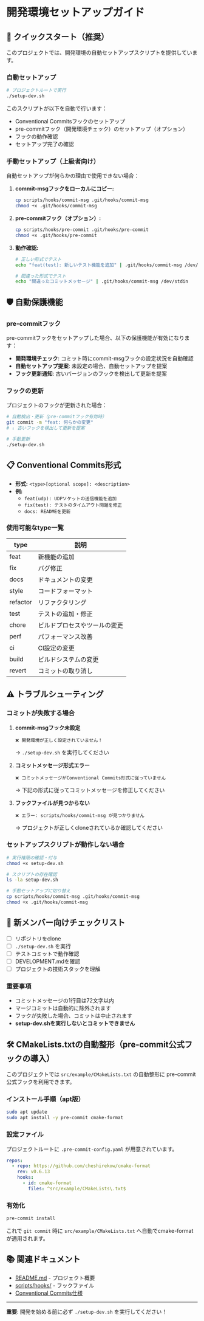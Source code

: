# 開発環境セットアップガイド

## 🚀 クイックスタート（推奨）

このプロジェクトでは、開発環境の自動セットアップスクリプトを提供しています。

### 自動セットアップ

```bash
# プロジェクトルートで実行
./setup-dev.sh
```

このスクリプトが以下を自動で行います：
- Conventional Commitsフックのセットアップ
- pre-commitフック（開発環境チェック）のセットアップ（オプション）
- フックの動作確認
- セットアップ完了の確認

### 手動セットアップ（上級者向け）

自動セットアップが何らかの理由で使用できない場合：

1. **commit-msgフックをローカルにコピー:**
   ```bash
   cp scripts/hooks/commit-msg .git/hooks/commit-msg
   chmod +x .git/hooks/commit-msg
   ```

2. **pre-commitフック（オプション）:**
   ```bash
   cp scripts/hooks/pre-commit .git/hooks/pre-commit
   chmod +x .git/hooks/pre-commit
   ```

3. **動作確認:**
   ```bash
   # 正しい形式でテスト
   echo "feat(test): 新しいテスト機能を追加" | .git/hooks/commit-msg /dev/stdin

   # 間違った形式でテスト
   echo "間違ったコミットメッセージ" | .git/hooks/commit-msg /dev/stdin
   ```

## 🛡️ 自動保護機能

### pre-commitフック

pre-commitフックをセットアップした場合、以下の保護機能が有効になります：

- **開発環境チェック**: コミット時にcommit-msgフックの設定状況を自動確認
- **自動セットアップ提案**: 未設定の場合、自動セットアップを提案
- **フック更新通知**: 古いバージョンのフックを検出して更新を提案

### フックの更新

プロジェクトのフックが更新された場合：

```bash
# 自動検出・更新（pre-commitフック有効時）
git commit -m "feat: 何らかの変更"
# ↓ 古いフックを検出して更新を提案

# 手動更新
./setup-dev.sh
```

## 📋 Conventional Commits形式

- **形式:** `<type>[optional scope]: <description>`
- **例:**
  - `feat(udp): UDPソケットの送信機能を追加`
  - `fix(test): テストのタイムアウト問題を修正`
  - `docs: READMEを更新`

### 使用可能なtype一覧

| type     | 説明                           |
|----------|--------------------------------|
| feat     | 新機能の追加                   |
| fix      | バグ修正                       |
| docs     | ドキュメントの変更             |
| style    | コードフォーマット             |
| refactor | リファクタリング               |
| test     | テストの追加・修正             |
| chore    | ビルドプロセスやツールの変更   |
| perf     | パフォーマンス改善             |
| ci       | CI設定の変更                   |
| build    | ビルドシステムの変更           |
| revert   | コミットの取り消し             |

## ⚠️ トラブルシューティング

### コミットが失敗する場合

1. **commit-msgフック未設定**
   ```
   ❌ 開発環境が正しく設定されていません！
   ```
   → `./setup-dev.sh` を実行してください

2. **コミットメッセージ形式エラー**
   ```
   ❌ コミットメッセージがConventional Commits形式に従っていません
   ```
   → 下記の形式に従ってコミットメッセージを修正してください

3. **フックファイルが見つからない**
   ```
   ❌ エラー: scripts/hooks/commit-msg が見つかりません
   ```
   → プロジェクトが正しくcloneされているか確認してください

### セットアップスクリプトが動作しない場合

```bash
# 実行権限の確認・付与
chmod +x setup-dev.sh

# スクリプトの存在確認
ls -la setup-dev.sh

# 手動セットアップに切り替え
cp scripts/hooks/commit-msg .git/hooks/commit-msg
chmod +x .git/hooks/commit-msg
```

## 🎯 新メンバー向けチェックリスト

- [ ] リポジトリをclone
- [ ] `./setup-dev.sh` を実行
- [ ] テストコミットで動作確認
- [ ] DEVELOPMENT.mdを確認
- [ ] プロジェクトの技術スタックを理解

### 重要事項

- コミットメッセージの1行目は72文字以内
- マージコミットは自動的に除外されます
- フックが失敗した場合、コミットは中止されます
- **setup-dev.shを実行しないとコミットできません**

## 🛠️ CMakeLists.txtの自動整形（pre-commit公式フックの導入）

このプロジェクトでは `src/example/CMakeLists.txt` の自動整形に pre-commit 公式フックを利用できます。

### インストール手順（apt版）

```bash
sudo apt update
sudo apt install -y pre-commit cmake-format
```

### 設定ファイル

プロジェクトルートに `.pre-commit-config.yaml` が用意されています。

```yaml
repos:
  - repo: https://github.com/cheshirekow/cmake-format
    rev: v0.6.13
    hooks:
      - id: cmake-format
        files: ^src/example/CMakeLists\.txt$
```

### 有効化

```bash
pre-commit install
```

これで `git commit` 時に `src/example/CMakeLists.txt` へ自動でcmake-formatが適用されます。

## 📚 関連ドキュメント

- [README.md](README.md) - プロジェクト概要
- [scripts/hooks/](scripts/hooks/) - フックファイル
- [Conventional Commits仕様](https://www.conventionalcommits.org/ja/)

---

**重要**: 開発を始める前に必ず `./setup-dev.sh` を実行してください！
